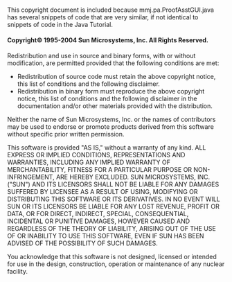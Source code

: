 ####  

This copyright document is included because mmj.pa.ProofAsstGUI.java  
has several snippets of code that are very similar, if not identical
to  
snippets of code in the Java Tutorial.  
  

#### Copyright© 1995-2004 Sun Microsystems, Inc. All Rights Reserved.

Redistribution and use in source and binary forms, with or without
modification, are permitted provided that the following conditions are
met:

-   Redistribution of source code must retain the above copyright
    notice, this list of conditions and the following disclaimer.
-   Redistribution in binary form must reproduce the above copyright
    notice, this list of conditions and the following disclaimer in the
    documentation and/or other materials provided with the distribution.

Neither the name of Sun Microsystems, Inc. or the names of contributors
may be used to endorse or promote products derived from this software
without specific prior written permission.

This software is provided "AS IS," without a warranty of any kind. ALL
EXPRESS OR IMPLIED CONDITIONS, REPRESENTATIONS AND WARRANTIES, INCLUDING
ANY IMPLIED WARRANTY OF MERCHANTABILITY, FITNESS FOR A PARTICULAR
PURPOSE OR NON-INFRINGEMENT, ARE HEREBY EXCLUDED. SUN MICROSYSTEMS, INC.
("SUN") AND ITS LICENSORS SHALL NOT BE LIABLE FOR ANY DAMAGES SUFFERED
BY LICENSEE AS A RESULT OF USING, MODIFYING OR DISTRIBUTING THIS
SOFTWARE OR ITS DERIVATIVES. IN NO EVENT WILL SUN OR ITS LICENSORS BE
LIABLE FOR ANY LOST REVENUE, PROFIT OR DATA, OR FOR DIRECT, INDIRECT,
SPECIAL, CONSEQUENTIAL, INCIDENTAL OR PUNITIVE DAMAGES, HOWEVER CAUSED
AND REGARDLESS OF THE THEORY OF LIABILITY, ARISING OUT OF THE USE OF OR
INABILITY TO USE THIS SOFTWARE, EVEN IF SUN HAS BEEN ADVISED OF THE
POSSIBILITY OF SUCH DAMAGES.

You acknowledge that this software is not designed, licensed or intended
for use in the design, construction, operation or maintenance of any
nuclear facility.
